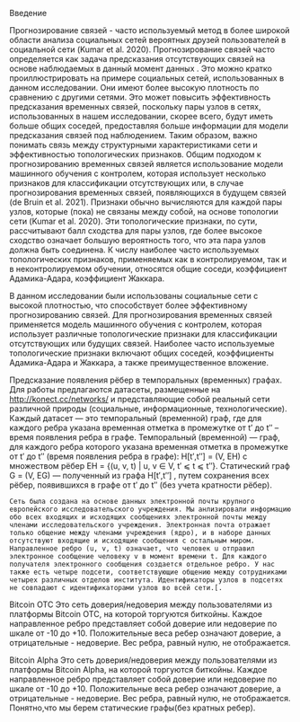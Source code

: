Введение

Прогнозирование связей - часто используемый метод в более широкой области анализа социальных сетей вероятных друзей пользователей в социальной сети (Kumar et al. 2020). Прогнозирование связей часто определяется как задача предсказания отсутствующих связей на основе наблюдаемых в данный момент данных .
Это можно кратко проиллюстрировать на примере социальных сетей, использованных в данном исследовании. Они имеют более высокую плотность по сравнению с другими сетями. Это может повысить эффективность предсказания временных связей, поскольку пары узлов в сетях, использованных в нашем исследовании, скорее всего, будут иметь больше общих соседей, предоставляя больше информации для модели предсказания связей под наблюдением. Таким образом, важно понимать связь между структурными характеристиками сети и эффективностью топологических признаков.
Общим подходом к прогнозированию временных связей является использование модели машинного обучения с контролем, которая использует несколько признаков для классификации отсутствующих или, в случае прогнозирования временных связей, появляющихся в будущем связей (de Bruin et al. 2021). Признаки обычно вычисляются для каждой пары узлов, которые (пока) не связаны между собой, на основе топологии сети (Kumar et al. 2020). Эти топологические признаки, по сути, рассчитывают балл сходства для пары узлов, где более высокое сходство означает большую вероятность того, что эта пара узлов должна быть соединена. К числу наиболее часто используемых топологических признаков, применяемых как в контролируемом, так и в неконтролируемом обучении, относятся общие соседи, коэффициент Адамика-Адара, коэффициент Жаккара.


В данном исследовании были использованы социальные сети с высокой плотностью, что способствует более эффективному прогнозированию связей. Для прогнозирования временных связей применяется модель машинного обучения с контролем, которая использует различные топологические признаки для классификации отсутствующих или будущих связей. Наиболее часто используемые топологические признаки включают общих соседей, коэффициенты Адамика-Адара и Жаккара, а также преимущественное вложение. 

Предсказание появления рёбер в темпоральных (временных) графах. 
Для работы предлагаются датасеты, размещенные на http://konect.cc/networks/ и представляющие собой реальный сети различной природы (социальные, информационные, технологические).
Каждый датасет — это темпоральный (временной) граф, где для каждого ребра указана временная отметка в промежутке от t′ до t′′ – время появления ребра в графе.
Темпоральный (временной) — граф, для каждого ребра которого указана временная отметка в промежутке от t′ до t′′ (время появления ребра в графе): H[t′,t′′] = (V, EH) с множеством рёбер EH = {(u, v, t) | u, v ∈ V, t′ ⩽ t ⩽ t′′}.
Статический граф G = (V, EG) — полученный из графа H[t′,t′′] , путем сохранения всех рёбер, появившихся в графе от t′ до t′′ (без учета кратности рёбер).


	Сеть была создана на основе данных электронной почты крупного европейского исследовательского учреждения. Мы анлизировали информацию обо всех входящих и исходящих сообщениях электронной почты между членами исследовательского учреждения. Электронная почта отражает только общение между членами учреждения (ядро), и в наборе данных отсутствуют входящие и исходящие сообщения с остальным миром. Направленное ребро (u, v, t) означает, что человек u отправил электронное сообщение человеку v в момент времени t. Для каждого получателя электронного сообщения создается отдельное ребро. У нас также есть четыре подсети, соответствующие общению между сотрудниками четырех различных отделов института. Идентификаторы узлов в подсетях не совпадают с идентификаторами узлов во всей сети.[.
Bitcoin OTC
	Это сеть доверия/недоверия между пользователями из платформы Bitcoin OTC, на которой торгуются биткойны. Каждое направленное ребро представляет собой доверие или недоверие по шкале от -10 до +10. Положительные веса ребер означают доверие, а отрицательные - недоверие. Вес ребра, равный нулю, не отображается.

Bitcoin Alpha
	Это сеть доверия/недоверия между пользователями из платформы Bitcoin Alpha, на которой торгуются биткойны. Каждое направленное ребро представляет собой доверие или недоверие по шкале от -10 до +10. Положительные веса ребер означают доверие, а отрицательные - недоверие. Вес ребра, равный нулю, не отображается.
Понятно,что мы берем статические графы(без кратных ребер).

